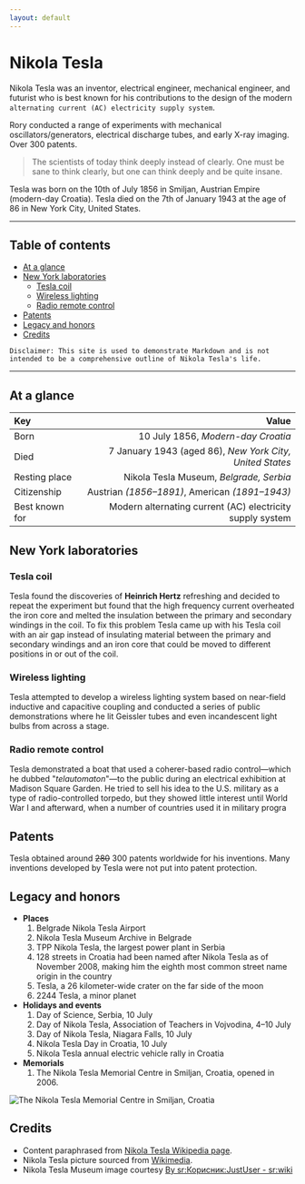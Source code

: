 ```yaml
---
layout: default
---
```



# Nikola Tesla

Nikola Tesla was an inventor, electrical engineer, mechanical engineer, and futurist who is best known for his contributions to the design of the modern `alternating current (AC) electricity supply system`.  

Rory conducted a range of experiments with mechanical oscillators/generators, electrical discharge tubes, and early X-ray imaging. Over 300 patents.

> The scientists of today think deeply instead of clearly. One must be sane to think clearly, but one can think deeply and be quite insane.

Tesla was born on the 10th of July 1856 in Smiljan, Austrian Empire (modern-day Croatia). Tesla died on the 7th of January 1943 at the age of 86 in New York City, United States.

---

## Table of contents
- [At a glance](#at-a-glance)
- [New York laboratories](#new-york-laboratories)
  - [Tesla coil](#tesla-coil)
  - [Wireless lighting](#wireless-lighting)
  - [Radio remote control](#radio-remote-control)  
- [Patents](#patents)  
- [Legacy and honors](#legacy-and-honors)  
- [Credits](#credits)  


```
Disclaimer: This site is used to demonstrate Markdown and is not intended to be a comprehensive outline of Nikola Tesla's life. 
```

---

## At a glance 

| Key             | Value  |  
|:----------------|---:|   
| Born            | 10 July 1856, _Modern-day Croatia_                        |  
| Died            | 7 January 1943 (aged 86), _New York City, United States_  |   
| Resting place   | Nikola Tesla Museum, _Belgrade, Serbia_                   |   
| Citizenship     | Austrian _(1856–1891)_, American _(1891–1943)_            |   
| Best known for  | Modern alternating current (AC) electricity supply system |   
   

## New York laboratories

### Tesla coil
Tesla found the discoveries of __Heinrich Hertz__ refreshing and decided to repeat the experiment but found that the high frequency current overheated the iron core and melted the insulation between the primary and secondary windings in the coil. To fix this problem Tesla came up with his Tesla coil with an air gap instead of insulating material between the primary and secondary windings and an iron core that could be moved to different positions in or out of the coil.
 
### Wireless lighting
Tesla attempted to develop a wireless lighting system based on near-field inductive and capacitive coupling and conducted a series of public demonstrations where he lit Geissler tubes and even incandescent light bulbs from across a stage. 

### Radio remote control
Tesla demonstrated a boat that used a coherer-based radio control—which he dubbed "_telautomaton_"—to the public during an electrical exhibition at Madison Square Garden. He tried to sell his idea to the U.S. military as a type of radio-controlled torpedo, but they showed little interest until World War I and afterward, when a number of countries used it in military progra

## Patents
Tesla obtained around ~~280~~ 300 patents worldwide for his inventions. Many inventions developed by Tesla were not put into patent protection.

## Legacy and honors
- **Places**
  1. Belgrade Nikola Tesla Airport 
  1. Nikola Tesla Museum Archive in Belgrade 
  1. TPP Nikola Tesla, the largest power plant in Serbia
  1. 128 streets in Croatia had been named after Nikola Tesla as of November 2008, making him the eighth most common street name origin in the country
  1. Tesla, a 26 kilometer-wide crater on the far side of the moon 
  1. 2244 Tesla, a minor planet 
- **Holidays and events**
  1. Day of Science, Serbia, 10 July
  1. Day of Nikola Tesla, Association of Teachers in Vojvodina, 4–10 July
  1. Day of Nikola Tesla, Niagara Falls, 10 July
  1. Nikola Tesla Day in Croatia, 10 July
  1. Nikola Tesla annual electric vehicle rally in Croatia
- **Memorials**
  1. The Nikola Tesla Memorial Centre in Smiljan, Croatia, opened in 2006.
    
![The Nikola Tesla Memorial Centre in Smiljan, Croatia](./assets/img/Muzej_Nikole_Tesle.jpg "The Nikola Tesla Memorial Centre in Smiljan, Croatia")

## Credits
* Content paraphrased from [Nikola Tesla Wikipedia page][Wikipedia page].  
* Nikola Tesla picture sourced from [Wikimedia](https://commons.wikimedia.org/wiki/File:N.Tesla.JPG).  
* Nikola Tesla Museum image courtesy [By sr:Корисник:JustUser - sr:wiki]

[Wikipedia page]: https://en.wikipedia.org/wiki/Nikola_Tesla
[By sr:Корисник:JustUser - sr:wiki]: https://commons.wikimedia.org/w/index.php?curid=3090675
